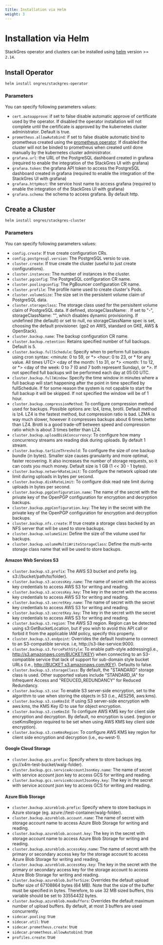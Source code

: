 ```yaml
---
title: Installation via Helm
weight: 3
---
```


# Installation via Helm

StackGres operator and clusters can be installed using [helm](https://helm.sh/) version >= `2.14`.

## Install Operator

```shell
helm install ongres/stackgres-operator
```

### Parameters

You can specify following parameters values:

* `cert.autoapprove`: if set to false disable automatic approve of certificate
 used by the operator. If disabled the operator installation will not complete
 until the certificate is approved by the kubernetes cluster administrator.
 Default is true.
* `prometheus.allowAutobind`: if set to false disable automatic bind to prometheus
 created using the [prometheus operator](https://github.com/coreos/prometheus-operator).
 If disabled the cluster will not be binded to prometheus when created until done
 manually by the kubernetes cluster administrator.
* `grafana.url`: the URL of the PostgreSQL dashboard created in grafana (required to
 enable the integration of the StackGres UI with grafana)
* `grafana.token`: the grafana API token to access the PostgreSQL dashboard created
 in grafana (required to enable the integration of the StackGres UI with grafana)
* `grafana.httpHost`: the service host name to access grafana (required to enable
 the integration of the StackGres UI with grafana)
* `grafana.schema`: the schema to access grafana. By default http.

## Create a Cluster

```shell
helm install ongres/stackgres-cluster
```

### Parameters

You can specify following parameters values:

* `config.create`: If true create configuration CRs.
* `config.postgresql.version`: The PostgreSQL versio to use.
* `cluster.create`: If true create the cluster (useful to just create configurations).
* `cluster.instances`: The number of instances in the cluster.
* `cluster.pgconfig`: The PostgreSQL configuration CR name.
* `cluster.poolingconfig`: The PgBouncer configuration CR name.
* `cluster.profile`: The profile name used to create cluster's Pods.
* `cluster.volumeSize`: The size set in the persistent volume claim of PostgreSQL data.
* `cluster.storageclass`: The storage class used for the persisitent volume claim of PostgreSQL data.
 If defined, storageClassName: <storageclass>. If set to "-", storageClassName: "", which disables dynamic provisioning.
 If undefined (the default) or set to null, no storageClassName spec is set, choosing the default provisioner.
 (gp2 on AWS, standard on GKE, AWS & OpenStack).
* `cluster.backup.name`: The backup configuration CR name.
* `cluster.backup.retention`: Retains specified number of full backups. Default is 5.
* `cluster.backup.fullSchedule`: Specify when to perform full backups using cron syntax:
 <minute: 0 to 59, or *> <hour: 0 to 23, or * for any value. All times UTC> <day of the month: 1 to 31, or *>
 <month: 1 to 12, or *> <day of the week: 0 to 7 (0 and 7 both represent Sunday), or *>.
 If not specified full backups will be performed each day at 05:00 UTC.
* `cluster.backup.fullWindow`: Specify the time window in minutes where a full backup will start happening after the point in
 time specified by fullSchedule. If for some reason the system is not capable to start the full backup it will be skipped.
 If not specified the window will be of 1 hour.
* `cluster.backup.compressionMethod`: To configure compression method used for backups. Possible options are: lz4, lzma, brotli.
 Default method is lz4. LZ4 is the fastest method, but compression ratio is bad. LZMA is way much slower, however it compresses
 backups about 6 times better than LZ4. Brotli is a good trade-off between speed and compression ratio which is about 3 times
 better than LZ4.
* `cluster.backup.uploadDiskConcurrency`: To configure how many concurrency streams are reading disk during uploads. By default 1 stream.
* `cluster.backup.tarSizeThreshold`: To configure the size of one backup bundle (in bytes). Smaller size causes granularity and more optimal,
 faster recovering. It also increases the number of storage requests, so it can costs you much money. Default size is 1 GB (1 << 30 - 1 bytes).
* `cluster.backup.networkRateLimit`: To configure the network upload rate limit during uploads in bytes per second.
* `cluster.backup.diskRateLimit`: To configure disk read rate limit during uploads in bytes per second.
* `cluster.backup.pgpConfiguration.name`: The name of the secret with the private key of the OpenPGP configuration for encryption and decryption backups.
* `cluster.backup.pgpConfiguration.key`: The key in the secret with the private key of the OpenPGP configuration for encryption and decryption backups.
* `cluster.backup.nfs.create`: If true create a storage class backed by an NFS server that will be used to store backups.
* `cluster.backup.volumeSize`: Define the size of the volume used for backups.
* `cluster.backup.volumeMultiWriteStorageClass`: Define the multi-write storage class name that will be used to store backups.

#### Amazon Web Services S3

* `cluster.backup.s3.prefix`: The AWS S3 bucket and prefix (eg. s3://bucket/path/to/folder).
* `cluster.backup.s3.accessKey.name`: The name of secret with the access key credentials to access AWS S3 for writing and reading.
* `cluster.backup.s3.accessKey.key`: The key in the secret with the access key credentials to access AWS S3 for writing and reading.
* `cluster.backup.s3.secretKey.name`: The name of secret with the secret key credentials to access AWS S3 for writing and reading.
* `cluster.backup.s3.secretKey.key`: The key in the secret with the secret key credentials to access AWS S3 for writing and reading.
* `cluster.backup.s3.region`: The AWS S3 region. Region can be detected using s3:GetBucketLocation, but if you wish to avoid this API call
 or forbid it from the applicable IAM policy, specify this property.
* `cluster.backup.s3.endpoint`: Overrides the default hostname to connect to an S3-compatible service. i.e, http://s3-like-service:9000.
* `cluster.backup.s3.forcePathStyle`: To enable path-style addressing(i.e., http://s3.amazonaws.com/BUCKET/KEY) when connecting to an S3-compatible
 service that lack of support for sub-domain style bucket URLs (i.e., http://BUCKET.s3.amazonaws.com/KEY). Defaults to false.
* `cluster.backup.s3.storageClass`: By default, the "STANDARD" storage class is used. Other supported values include "STANDARD_IA"
 for Infrequent Access and "REDUCED_REDUNDANCY" for Reduced Redundancy.
* `cluster.backup.s3.sse`: To enable S3 server-side encryption, set to the algorithm to use when storing the objects in S3 (i.e., AES256, aws:kms).
* `cluster.backup.s3.sseKmsId`: If using S3 server-side encryption with aws:kms, the KMS Key ID to use for object encryption.
* `cluster.backup.s3.cseKmsId`: To configure AWS KMS key for client side encryption and decryption. By default, no encryption is used.
 (region or cseKmsRegion required to be set when using AWS KMS key client side encryption).
* `cluster.backup.s3.cseKmsRegion`: To configure AWS KMS key region for client side encryption and decryption (i.e., eu-west-1).

#### Google Cloud Storage

* `cluster.backup.gcs.prefix`: Specify where to store backups (eg. gs://x4m-test-bucket/walg-folder).
* `cluster.backup.gcs.serviceAccountJsonKey.name`: The name of secret with service account json key to access GCS for writing and reading.
* `cluster.backup.gcs.serviceAccountJsonKey.key`: The key in the secret with service account json key to access GCS for writing and reading.

#### Azure Blob Storage

* `cluster.backup.azureblob.prefix`: Specify where to store backups in Azure storage (eg. azure://test-container/walg-folder).
* `cluster.backup.azureblob.account.name`: The name of secret with storage account name to access Azure Blob Storage for writing and reading.
* `cluster.backup.azureblob.account.key`: The key in the secret with storage account name to access Azure Blob Storage for writing and reading.
* `cluster.backup.azureblob.accessKey.name`: The name of secret with the primary or secondary access key for the storage account
 to access Azure Blob Storage for writing and reading.
* `cluster.backup.azureblob.accessKey.key`: The key in the secret with the primary or secondary access key for the storage account
 to access Azure Blob Storage for writing and reading.
* `cluster.backup.azureblob.bufferSize`: Overrides the default upload buffer size of 67108864 bytes (64 MB). Note that the size of the buffer
 must be specified in bytes. Therefore, to use 32 MB sized buffers, this variable should be set to 33554432 bytes.
* `cluster.backup.azureblob.maxBuffers`: Overrides the default maximum number of upload buffers. By default, at most 3 buffers are used concurrently.
* `sidecar.pooling`: true
* `sidecar.util`: true
* `sidecar.prometheus.create`: true
* `sidecar.prometheus.allowAutobind`: true
* `profiles.create`: true

